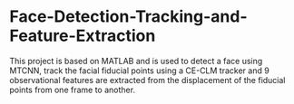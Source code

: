 # Face-Detection-Tracking-and-Feature-Extraction
This project is based on MATLAB and is used to detect a face using MTCNN, track the facial fiducial points using a CE-CLM tracker and 9 observational features are extracted from the displacement of the fiducial points from one frame to another. 
